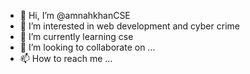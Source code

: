 - 👋 Hi, I’m @amnahkhanCSE
- 👀 I’m interested in web development and cyber crime
- 🌱 I’m currently learning cse
- 💞️ I’m looking to collaborate on ...
- 📫 How to reach me ...

<!---
amnahkhanCSE/amnahkhanCSE is a ✨ special ✨ repository because its `README.md` (this file) appears on your GitHub profile.
You can click the Preview link to take a look at your changes.
--->
